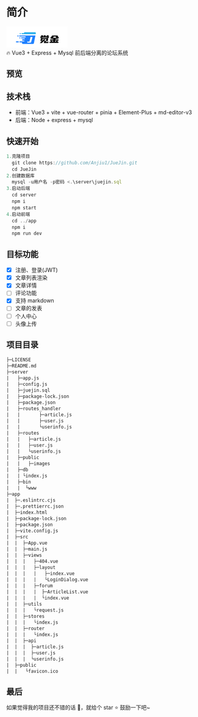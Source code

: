 # 简介
![image](./app/src/assets/logo.png)<br/>
🔥 Vue3 + Express + Mysql 前后端分离的论坛系统

## 预览

## 技术栈
* 前端：Vue3 + vite + vue-router + pinia + Element-Plus + md-editor-v3
* 后端：Node + express + mysql

## 快速开始
```javascript 
1.克隆项目
  git clone https://github.com/Anjiu1/JueJin.git
  cd JueJin
2.创建数据库
  mysql -u用户名 -p密码 <.\server\juejin.sql
3.启动后端
  cd server
  npm i
  npm start
4.启动前端
  cd ../app
  npm i
  npm run dev
```

## 目标功能
- [X] 注册、登录(JWT)
- [X] 文章列表渲染
- [X] 文章详情
- [ ] 评论功能
- [X] 支持 markdown
- [ ] 文章的发表
- [ ] 个人中心
- [ ] 头像上传

## 项目目录
```
├─LICENSE
├─README.md
├─server
|   ├─app.js
|   ├─config.js
|   ├─juejin.sql
|   ├─package-lock.json
|   ├─package.json
|   ├─routes_handler
|   |       ├─article.js
|   |       ├─user.js
|   |       └userinfo.js
|   ├─routes
|   |   ├─article.js
|   |   ├─user.js
|   |   └userinfo.js
|   ├─public
|   |   ├─images
|   ├─db
|   | └index.js
|   ├─bin
|   |  └www
├─app
|  ├─.eslintrc.cjs
|  ├─.prettierrc.json
|  ├─index.html
|  ├─package-lock.json
|  ├─package.json
|  ├─vite.config.js
|  ├─src
|  |  ├─App.vue
|  |  ├─main.js
|  |  ├─views
|  |  |   ├─404.vue
|  |  |   ├─layout
|  |  |   |   ├─index.vue
|  |  |   |   └LoginDialog.vue
|  |  |   ├─forum
|  |  |   |  ├─ArticleList.vue
|  |  |   |  └index.vue
|  |  ├─utils
|  |  |   └request.js
|  |  ├─stores
|  |  |   └index.js
|  |  ├─router
|  |  |   └index.js
|  |  ├─api
|  |  |  ├─article.js
|  |  |  ├─user.js
|  |  |  └userinfo.js
|  ├─public
|  |   └favicon.ico
```

## 最后
如果觉得我的项目还不错的话 👏，就给个 star ⭐ 鼓励一下吧~
